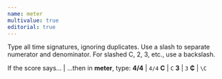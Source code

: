 ```yaml
---
name: meter
multivalue: true
editorial: true
---
```

Type all time signatures, ignoring duplicates. Use a slash to separate numerator and denominator. For slashed C, 2, 3, etc., use a backslash.

If the score says… | …then in **meter**, type:
**4/4** | `4/4`
**C** | `C`
**3** | `3`
**₵** | `\C`
